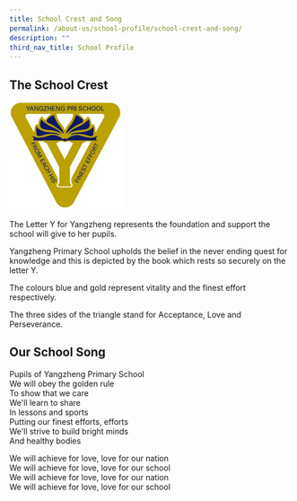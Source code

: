 ```yaml
---
title: School Crest and Song
permalink: /about-us/school-profile/school-crest-and-song/
description: ""
third_nav_title: School Profile
---
```

The School Crest
----------------

<style>  
img {  
  display: block;  
  margin-left: auto;  
  margin-right: auto;  
}  
</style>  
<body><img src="/images/New%20School%20Crest.jpg" alt="School Crest" style="width:40%;">  
  
</body>  
<br>

The Letter Y for Yangzheng represents the foundation and support the school will give to her pupils.

  

Yangzheng Primary School upholds the belief in the never ending quest for knowledge and this is depicted by the book which rests so securely on the letter Y.

  

The colours blue and gold represent vitality and the finest effort respectively.

  

The three sides of the triangle stand for Acceptance, Love and Perseverance.

Our School Song
---------------

Pupils of Yangzheng Primary School <br>
We will obey the golden rule <br>
To show that we care <br>
We'll learn to share <br>
In lessons and sports <br>
Putting our finest efforts, efforts <br>
We'll strive to build bright minds <br>
And healthy bodies

  

We will achieve for love, love for our nation <br>
We will achieve for love, love for our school <br>
We will achieve for love, love for our nation <br>
We will achieve for love, love for our school
